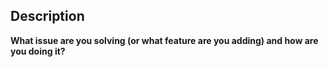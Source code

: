 ## Description

**What issue are you solving (or what feature are you adding) and how are you doing it?**